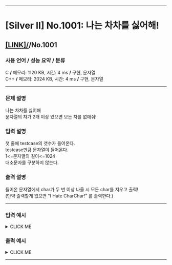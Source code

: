 <hr>

# [Silver II] No.1001: 나는 차차를 싫어해! 

## [[LINK]/](http://ascode.org/problem.php?id=1001)/No.1001 

### 사용 언어 / 성능 요약 / 분류 

C **/** 메모리: 1120 KB, 시간: 4 ms **/** 구현, 문자열 <br>
C++ **/** 메모리: 2024 KB, 시간: 4 ms **/** 구현, 문자열 <br>

<hr>

### 문제 설명 

나는 차차를 싫어해 <br>
문자열의 차가 2개 이상 있으면 모든 차를 없애줘! <br>

### 입력 설명 

첫 줄에 testcase의 갯수가 들어온다. <br>
testcase만큼 문자열이 들어온다. <br>
1<=문자열의 길이<=1024 <br>
대소문자를 구분하지 않는다. <br>

### 출력 설명 

들어온 문자열에서 char가 두 번 이상 나올 시 모든 char를 지우고 출력! <br>
(만약 출력할게 없으면 "I Hate CharChar!" 를 출력한다.) <br>

<hr>

### 입력 예시

<details><summary>CLICK ME</summary>
<pre>
<strong>4<br>iHatecharchar<br>charpoint<br>charpointchar<br>charcharcharcharcharchar</strong>
</pre>
</details>

### 출력 예시

<details><summary>CLICK ME</summary>
<pre>
<strong>iHate<br>charpoint<br>point<br>I Hate CharChar!</strong>
</pre>
</details>

<hr>

